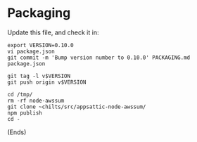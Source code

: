# Packaging #

Update this file, and check it in:

    export VERSION=0.10.0
    vi package.json
    git commit -m 'Bump version number to 0.10.0' PACKAGING.md package.json

    git tag -l v$VERSION
    git push origin v$VERSION

    cd /tmp/
    rm -rf node-awssum
    git clone ~chilts/src/appsattic-node-awssum/
    npm publish
    cd -

(Ends)
